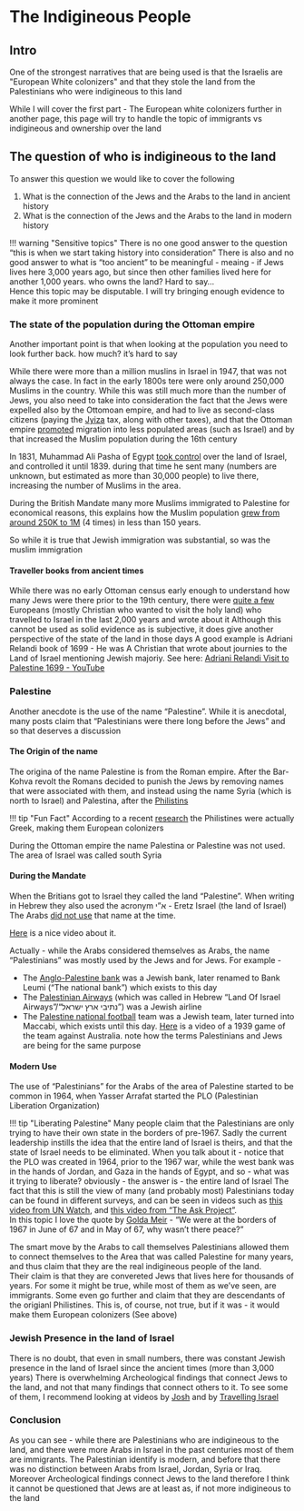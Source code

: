 # The Indigineous People
## Intro
One of the strongest narratives that are being used is that the Israelis are "European White colonizers" and that they stole the land from the Palestinians who were indigineous to this land

While I will cover the first part - The European white colonizers further in another page, this page will try to handle the topic of immigrants vs indigineous and ownership over the land

## The question of who is indigineous to the land

To answer this question we would like to cover the following

1. What is the connection of the Jews and the Arabs to the land in ancient history
2. What is the connection of the Jews and the Arabs to the land in modern history

!!! warning "Sensitive topics"
	There is no one good answer to the question “this is when we start taking history into consideration” 
    There is also and no good answer to what is “too ancient” to be meaningful - meaing - if Jews lives here 3,000 years ago, but since then other families lived here for another 1,000 years. who owns the land? Hard to say…  
    Hence this topic may be disputable. I will try bringing enough evidence to make it more prominent

### The state of the population during the Ottoman empire

Another important point is that when looking at the population you need to look further back. how much? it’s hard to say

While there were more than a million muslins in Israel in 1947, that was not always the case. In fact in the early 1800s tere were only around 250,000 Muslims in the country. 
While this was still much more than the number of Jews, you also need to take into consideration the fact that the Jews were expelled also by the Ottomoan empire, and had to live as second-class citizens (paying the [Jyiza](https://en.wikipedia.org/wiki/Jizya) tax, along with other taxes), and that the Ottoman empire [promoted](https://en.wikipedia.org/wiki/Muslim_migrations_to_Ottoman_Palestine#:~:text=Muslim%20migrations%20to%20Palestine%20began,19th%20and%20early%2020th%20centuries.) migration into less populated areas (such as Israel) and by that increased the Muslim population during the 16th century 

In 1831, Muhammad Ali Pasha of Egypt [took control](https://en.wikipedia.org/wiki/Egyptian%E2%80%93Ottoman_War_(1831%E2%80%931833)) over the land of Israel, and controlled it until 1839. during that time he sent many (numbers are unknown, but estimated as more than 30,000 people) to live there, increasing the number of Muslims in the area.

During the British Mandate many more Muslims immigrated to Palestine for economical reasons, this explains how the Muslim population [grew from around 250K to 1M](https://en.wikipedia.org/wiki/Demographic_history_of_Palestine_(region)) (4 times) in less than 150 years.

So while it is true that Jewish immigration was substantial, so was the muslim immigration

#### Traveller books from ancient times

While there was no early Ottoman census early enough to understand how many Jews were there prior to the 19th century, there were [quite a few](https://en.wikipedia.org/wiki/Travelogues_of_Palestine) Europeans (mostly Christian who wanted to visit the holy land) who travelled to Israel in the last 2,000 years and wrote about it
Although this cannot be used as solid evidence as is subjective, it does give another perspective of the state of the land in those days 
A good example is Adriani Relandi book of 1699 - He was A Christian that wrote about  journies to the Land of Israel mentioning Jewish majoriy. 
See here: [Adriani Relandi Visit to Palestine 1699 - YouTube](https://www.youtube.com/watch?v=P2xmmOmHqCU\&feature=youtu.be)

### Palestine
Another anecdote is the use of the name “Palestine”. While it is anecdotal, many posts claim that “Palestinians were there long before the Jews” and so that deserves a discussion

#### The Origin of the name
The origina of the name Palestine is from the Roman empire. 
After the Bar-Kohva revolt the Romans decided to punish the Jews by removing names that were associated with them, and instead using the name Syria (which is north to Israel) and Palestina, after the [Philistins](https://fr.wikipedia.org/wiki/Philistins)

!!! tip "Fun Fact"
    According to a recent [research](https://www.mpg.de/13670046/origins-of-biblical-philistines) the Philistines were actually Greek, making them European colonizers

During the Ottoman empire the name Palestina or Palestine was not used. The area of Israel was called south Syria

#### During the Mandate
When the Britians got to Israel they called the land “Palestine”. When writing in Hebrew they also used the acronym א”י - Eretz Israel (the land of Israel) 
The Arabs [did not use](https://www.instagram.com/p/DDDJZkJuyMT/) that name at the time.

[Here](https://www.instagram.com/p/DDLHwwFt3oW/) is a nice video about it.

Actually - while the Arabs considered themselves as Arabs, the name “Palestinians” was mostly used by the Jews and for Jews. 
For example - 

* The [Anglo-Palestine bank](https://en.wikipedia.org/wiki/Bank_Leumi) was a Jewish bank, later renamed to Bank Leumi (“The national bank”) which exists to this day
* The [Palestinian Airways](https://en.wikipedia.org/wiki/Palestine_Airways) (which was called in Hebrew “Land Of Israel Airways”/“נתיבי ארץ ישראל”) was a Jewish airline
* The [Palestine national football](https://en.wikipedia.org/wiki/Mandatory_Palestine_national_football_team) team was a Jewish team, later turned into Maccabi, which exists until this day. [Here](https://www.youtube.com/watch?v=z2ACYGEmkGk&t=7s) is a video of a 1939 game of the team against Australia. note how the terms Palestinians and Jews are being for the same purpose

#### Modern Use
The use of “Palestinians” for the Arabs of the area of Palestine started to be common in 1964, when Yasser Arrafat started the PLO (Palestinian Liberation Organization)

!!! tip "Liberating Palestine"
	Many people claim that the Palestinians are only trying to have their own state in the borders of pre-1967. Sadly the current leadership instills the idea that the entire land of Israel is theirs, and that the state of Israel needs to be eliminated. When you talk about it - notice that the PLO was created in 1964, prior to the 1967 war, while the west bank was in the hands of Jordan, and Gaza in the hands of Egypt, and so - what was it trying to liberate? obviously - the answer is - the entire land of Israel
    The fact that this is still the view of many (and probably most) Palestinians today can be found in different surveys, and can be seen in videos such as [this video from UN Watch](https://www.youtube.com/watch?v=EVaCB7m4K0Q&pp=ygUIdW4gd2F0Y2g%3D), and [this video from “The Ask Project”](https://www.youtube.com/watch?v=vvdFFStvvi0&t=68s).  
    In this topic I love the quote by [Golda Meir](https://youtu.be/w3FGvAMvYpc?si=VsYu9F88TIhHWpEW&t=918) - “We were at the borders of 1967 in June of 67 and in May of 67, why wasn’t there peace?”

The smart move by the Arabs to call themselves Palestinians allowed them to connect themselves to the Area that was called Palestine for many years, and thus claim that they are the real indigineous people of the land.  
Their claim is that they are convereted Jews that lives here for thousands of years. For some it might be true, while most of them as we’ve seen, are immigrants. 
Some even go further and claim that they are descendants of the origianl Philistines. This is, of course, not true, but if it was - it would make them European colonizers (See above) 

### Jewish Presence in the land of Israel
There is no doubt, that even in small numbers, there was constant Jewish presence in the land of Israel since the ancient times (more than 3,000 years)
There is overwhelming Archeological findings that connect Jews to the land, and not that many findings that connect others to it.
To see some of them, I recommend looking at videos by [Josh](https://www.instagram.com/_j0sh_a_?utm_source=ig_web_button_share_sheet&igsh=ZDNlZDc0MzIxNw==) and by [Travelling Israel](https://www.youtube.com/@Travelingisraelinfo)

### Conclusion 
As you can see - while there are Palestinians who are indigineous to the land, and there were more Arabs in Israel in the past centuries most of them are immigrants. The Palestinian identify is modern, and before that there was no distinction between Arabs from Israel, Jordan, Syria or Iraq. 
Moreover Archeological findings connect Jews to the land therefore I think it cannot be questioned that Jews are at least as, if not more indigineous to the land